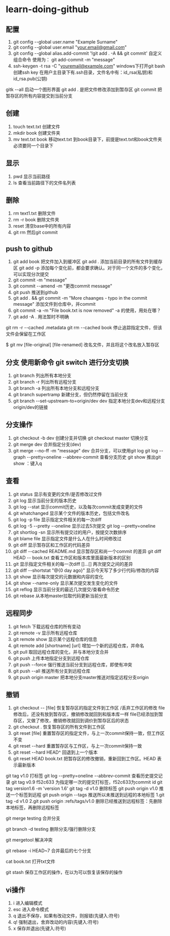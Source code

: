 # learn-doing-github

## 配置
1. git config --global user.name "Example Surname"
2. git config --global user.email "your.email@gmail.com"
3. git config --global alias.add-commit '!git add . -A && git commit' 自定义组合命令 使用为： git add-commit -m "message"
4. ssh-keygen -t rsa -C "youremail@example.com" windows下打开git bash创建ssh key
  在用户主目录下有.ssh目录，文件名中有：id_rsa(私钥)和id_rsa.pub(公钥)


gitk --all 启动一个图形界面
git add . 是把文件修改添加到暂存区
git commit 把暂存区的所有内容提交到当前分支

## 创建
1. touch text.txt  创建文件
2. mkdir book 创建文件夹
3. mv text.txt book 移动text.txt 到book目录下，前提是text.txt和book文件夹必须要同一个目录下
## 显示
1. pwd 显示当前路径
2. ls 查看当前路径下的文件名列表

## 删除
1. rm text1.txt 删除文件
2. rm -r book 删除文件夹
3. reset 清空base中的所有内容
4. git rm  然后git commit

## push to github
1. git add book  把文件加入到缓冲区
   git add .  添加当前目录的所有文件到缓存区
   git add -p 添加每个变化前，都会要求确认。对于同一个文件的多个变化，可以实现分次提交
2. git commit -m "message"
3. git commit --amend -m "更改commit message"
4. git push 推送到github
5. git add . && git commit -m "More chaanges - typo in the commit message" 添加文件到仓库中，并commit
6. git commit -a -m "File book.txt is now removed" -a 的使用，用处在哪？
7. git add -A .  用法暂时不明确

git rm -r --cached .metadata
git rm --cached book  停止追踪指定文件，但该文件会保留在工作区


$ git mv [file-original] [file-renamed]  改名文件，并且将这个改名放入暂存区

## 分支 使用新命令 git switch 进行分支切换
1. git branch 列出所有本地分支
2. git branch -r 列出所有远程分支
3. git branch -a 列出所有本地分支和远程分支
4. git branch supertramp 新建分支，但仍然停留在当前分支
5. git branch --set-upstream-to=origin/dev dev 指定本地分支dev和远程分支origin/dev的链接

## 分支操作
1. git checkout -b dev 创建分支并切换
   git checkout master 切换分支
2. git merge dev 合并指定分支(dev)
3. git merge --no-ff -m "message" dev 合并分支，可以使用git log git log --graph --pretty=oneline --abbrev-commit 查看分支历史
git show  推出git show ：键入q

## 查看
1. git status 显示有变更的文件/是否修改过文件
2. git log 显示当前分支的版本历史
3. git log --stat 显示commit历史，以及每次commit发成变更的文件
4. git whatchanged 显示某个文件的版本历史，包括文件改名
5. git log -p file 显示指定文件相关的每一次diff
6. git log -5 --pretty --oneline 显示过去5次提交
   git log --pretty=oneline
7. git shortlog -sn 显示所有提交过的用户，按提交次数排序
8. git blame file 显示指定文件是什么人在什么时间修改过
9. git diff 显示暂存区和工作区的代码差异
10. git diff --cached README.md 显示暂存区和尚一个commit 的差异
    git diff HEAD -- book.txt 查看工作区和版本库里面最新版本的区别
11. git 显示指定文件相关的每一次diff []...[] 两次提交之间的差异
12. git diff --shortstat "@{0 day ago}" 显示今天写了多少行代码/修改的内容
13. git show 显示每次提交的元数据和内容的变化
14. git show --name-only  显示某次提交发生变化的文件
15. git reflog  显示当前分支的最近几次提交/查看命令历史
16. git rebase 从本地master拉取代码更新当前分支

## 远程同步
1. git fetch 下载远程仓库的所有变动
2. git remote -v 显示所有远程仓库
3. git remote show 显示某个远程仓库的信息
4. git remote add [shortname] [url] 增加一个新的远程仓库，并命名
5. git pull 取回远程仓库的变化，并与本地分支合并
6. git push 上传本地指定分支到远程仓库
7. git push --force 强行推送当前分支到远程仓库，即使有冲突
8. git push --all 推送所有分支到远程仓库
9. git push origin master 把本地分支master推送对指定远程分支origin

## 撤销
1. git checkout -- [file] 恢复暂存区的指定文件到工作区 /丢弃工作区的修改
    file 修改后，还没有放到暂存区，撤销修改就回到和版本库一样
    file已经添加到暂存区，又做了修改，撤销修改就回到调价到暂存区后的状态
2. git checkout .  恢复暂存区的所有文件到工作区
3. git reset [file] 重置暂存区的指定文件，与上一次commit保持一致，但工作区不变
4. git reset --hard 重置暂存区与工作区，与上一次commit保持一致
6. git reset --hard HEAD^ 回退到上一个版本
7. git reset HEAD book.txt  把暂存区的修改撤销，重新回到工作区。HEAD 表示最新版本



git tag v1.0 打标签
git log --pretty=oneline --abbrev-commit 查看历史提交记录
git tag v0.9 f52c633 为指定哪一次的提交打标签，f52c633为commit id
git tag version1.6 -m 'version 1.6'
git tag -d v1.0 删除标签
git push origin v1.0 推送一个标签到远程
git push origin --tags 推送所以未推送到远程的本地标签
1.git tag -d v1.0 2.git push origin :refs/tags/v1.0  删除已经推送到远程标签：先删除本地标签，再删除远程标签 

git merge testing 合并分支

git branch -d testing 删除分支/强行删除分支

git mergetool 解决冲突

git rebase -i HEAD~7 合并最后的七个分支

cat  book.txt 打开txt文件

git stash 保存工作区的操作，在以为可以恢复该保存的操作

## vi操作
1. i 进入编辑模式
2. esc 进入命令模式
3. q 退出不保存，如果有改动文件，则报错(先键入:符号)
4. q! 强制退出，舍弃改动的内容(先键入:符号)
5. x 保存并退出(先键入:符号)
